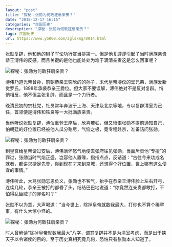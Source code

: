 ```yaml
---
layout: "post"
title: "探秘：张勋为何敢狂扇亲贵？"
date: "2018-12-17 16:15"
categories: "民国历史"
description: "探秘：张勋为何敢狂扇亲贵？"
tags: 民国历史
url: https://www.y5000.com/zgls/mg/8914.html
---
```






张勋复辟，他和他的辫子军论功行赏当排第一。但是他复辟却引起了当时满族亲贵恭王溥伟的反感。而且关键的是他也能处处为难于满清亲贵这是怎么回事呢？

![探秘：张勋为何敢狂扇亲贵？](/uploads/allimg/161230/6-161230155U3L8.JPG)

溥伟乃道光帝曾孙，前朝恭亲王奕欣的的孙子，末代皇帝溥仪的堂兄弟，满族爱新觉罗氏。1898年承袭恭亲王爵位。但大家不要误解，溥伟绝对不是反对复辟。悄悄相反，他不但主张复辟，而且是一个力行者。

晚清民初的宗社党，社员常年奔波于上海、天津及北京等地，专以复辟清室为己任，首领便是溥伟和铁良等一大批满族亲贵。

当他听说张勋复辟，溥仪重登王座后，欣喜若狂，但又愤恨张勋不提前通知自己，怕朝廷的好位置已经被他人瓜分殆尽，气恼之极，竟专程赴京，准备诘问张勋。

![探秘：张勋为何敢狂扇亲贵？](/uploads/allimg/161230/6-161230155921I9.JPG)

到皇宫给皇帝请过安后，溥伟满怀怒气地便去张府往见张勋，当面斥责他“专擅”的罪过，张勋当时气焰正盛，岂容他人置喙，指指点点，反诘道：“古往今来功成名就者，都讲求捷足先登，你到现在才来到京城，还想得个好位置，世上哪有这么便宜的事情。”

溥伟听此，大骂张勋忘恩负义，张勋也不客气，抬手在恭亲王溥伟脸上左右开弓，连续几轮，恭亲王被打的都昏了头，结结巴巴地说道：“你竟然连亲贵都敢打，不怕得乱臣贼子的罪名吗？”

张勋不以为意，大声喝道：“当今世上，除掉皇帝就数我最大，打你也不算个稀罕事，有什么大惊小怪的。

![探秘：张勋为何敢狂扇亲贵？](/uploads/allimg/161230/6-16123016000Q21.JPG)

时人曾解读“除掉皇帝就数我最大”八字，谓其复辟并不是为清室考虑，而是出于挟天子以令诸侯的目的，至于历史真相究竟几何，恐怕只有张勋本人知道了。
